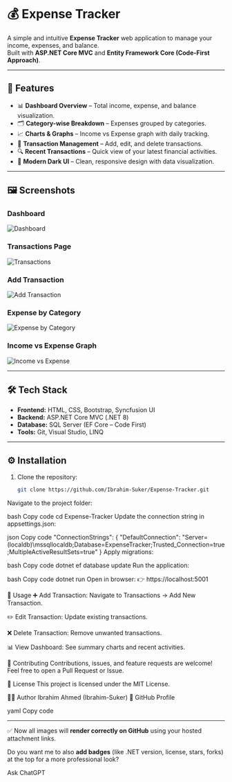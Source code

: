 # 💰 Expense Tracker

A simple and intuitive **Expense Tracker** web application to manage your income, expenses, and balance.  
Built with **ASP.NET Core MVC** and **Entity Framework Core (Code-First Approach)**.

---

## 🚀 Features
- 📊 **Dashboard Overview** – Total income, expense, and balance visualization.  
- 🗂 **Category-wise Breakdown** – Expenses grouped by categories.  
- 📈 **Charts & Graphs** – Income vs Expense graph with daily tracking.  
- 📝 **Transaction Management** – Add, edit, and delete transactions.  
- 🔍 **Recent Transactions** – Quick view of your latest financial activities.  
- 🎨 **Modern Dark UI** – Clean, responsive design with data visualization.

---

## 🖼 Screenshots

### Dashboard  
![Dashboard](https://github.com/user-attachments/assets/011b4e51-2b27-42ba-91c3-398845252919)

### Transactions Page  
![Transactions](https://github.com/user-attachments/assets/99770ed8-2bb9-49e4-a2a1-89a3ca7fe238)

### Add Transaction  
![Add Transaction](https://github.com/user-attachments/assets/02158ebc-3572-45a2-a383-376790c64f2b)

### Expense by Category  
![Expense by Category](https://github.com/user-attachments/assets/71351aa4-f83e-41c4-9738-bb89ea89da3c)

### Income vs Expense Graph  
![Income vs Expense](https://github.com/user-attachments/assets/5d46314f-9653-4cf8-9c98-7f8bdb5dde43)

---

## 🛠 Tech Stack
- **Frontend:** HTML, CSS, Bootstrap, Syncfusion UI  
- **Backend:** ASP.NET Core MVC (.NET 8)  
- **Database:** SQL Server (EF Core – Code First)  
- **Tools:** Git, Visual Studio, LINQ  

---

## ⚙️ Installation

1. Clone the repository:
   ```bash
   git clone https://github.com/Ibrahim-Suker/Expense-Tracker.git
Navigate to the project folder:

bash
Copy code
cd Expense-Tracker
Update the connection string in appsettings.json:

json
Copy code
"ConnectionStrings": {
  "DefaultConnection": "Server=(localdb)\\mssqllocaldb;Database=ExpenseTracker;Trusted_Connection=true;MultipleActiveResultSets=true"
}
Apply migrations:

bash
Copy code
dotnet ef database update
Run the application:

bash
Copy code
dotnet run
Open in browser:
👉 https://localhost:5001

📌 Usage
➕ Add Transaction: Navigate to Transactions → Add New Transaction.

✏️ Edit Transaction: Update existing transactions.

❌ Delete Transaction: Remove unwanted transactions.

📊 View Dashboard: See summary charts and recent activities.

🤝 Contributing
Contributions, issues, and feature requests are welcome!
Feel free to open a Pull Request or Issue.

📜 License
This project is licensed under the MIT License.

👨‍💻 Author
Ibrahim Ahmed (Ibrahim-Suker)
🔗 GitHub Profile

yaml
Copy code

---

✅ Now all images will **render correctly on GitHub** using your hosted attachment links.  

Do you want me to also **add badges** (like .NET version, license, stars, forks) at the top for a more professional look?







Ask ChatGPT
